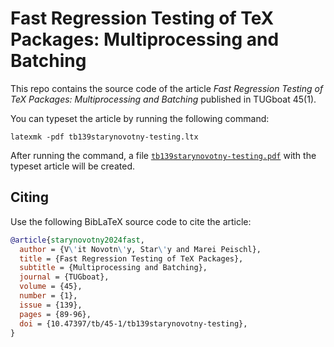 # Fast Regression Testing of TeX Packages: Multiprocessing and Batching

This repo contains the source code of the article *Fast Regression Testing of
TeX Packages: Multiprocessing and Batching* published in TUGboat 45(1).

You can typeset the article by running the following command:

```
latexmk -pdf tb139starynovotny-testing.ltx
```

After running the command, a file [`tb139starynovotny-testing.pdf`][1] with the
typeset article will be created.

 [1]: https://github.com/witiko/fast-regression-testing/releases/download/latest/tb139starynovotny-testing.pdf

## Citing

Use the following BibLaTeX source code to cite the article:

``` bib
@article{starynovotny2024fast,
  author = {V\'it Novotn\'y, Star\'y and Marei Peischl},
  title = {Fast Regression Testing of TeX Packages},
  subtitle = {Multiprocessing and Batching},
  journal = {TUGboat},
  volume = {45},
  number = {1},
  issue = {139},
  pages = {89-96},
  doi = {10.47397/tb/45-1/tb139starynovotny-testing},
}
```
